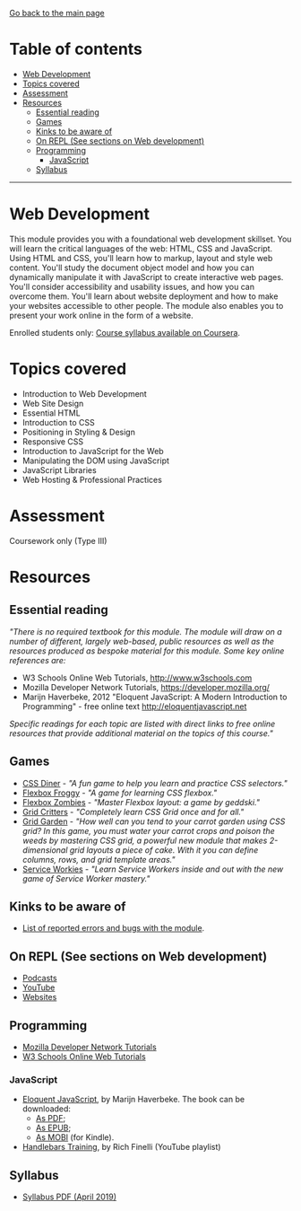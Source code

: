 [Go back to the main page](https://github.com/world-class/REPL)

# Table of contents
<!-- vim-markdown-toc GFM -->

* [Web Development](#web-development)
* [Topics covered](#topics-covered)
* [Assessment](#assessment)
* [Resources](#resources)
    * [Essential reading](#essential-reading)
    * [Games](#games)
    * [Kinks to be aware of](#kinks-to-be-aware-of)
    * [On REPL (See sections on Web development)](#on-repl-see-sections-on-web-development)
    * [Programming](#programming)
        * [JavaScript](#javascript)
    * [Syllabus](#syllabus)

<!-- vim-markdown-toc -->

---

# Web Development

This module provides you with a foundational web development skillset.
You will learn the critical languages of the web: HTML, CSS and
JavaScript. Using HTML and CSS, you'll learn how to markup, layout and
style web content. You'll study the document object model and how you
can dynamically manipulate it with JavaScript to create interactive web
pages. You'll consider accessibility and usability issues, and how you
can overcome them. You'll learn about website deployment and how to
make your websites accessible to other people. The module also enables
you to present your work online in the form of a website.

Enrolled students only: [Course syllabus available on Coursera](https://www.coursera.org/learn/london-cs-orientation/supplement/p88ho/syllabus-web-development-cm1040).

# Topics covered

- Introduction to Web Development
- Web Site Design
- Essential HTML
- Introduction to CSS
- Positioning in Styling & Design
- Responsive CSS
- Introduction to JavaScript for the Web
- Manipulating the DOM using JavaScript
- JavaScript Libraries
- Web Hosting & Professional Practices

# Assessment

Coursework only (Type III)

# Resources
## Essential reading
_"There is no required textbook for this module. The module will draw on a number of different, largely web-based, public resources as well as the resources produced as bespoke material for this module. Some key online references are:_

- W3 Schools Online Web Tutorials, http://www.w3schools.com
- Mozilla Developer Network Tutorials, https://developer.mozilla.org/
- Marijn Haverbeke, 2012 "Eloquent JavaScript: A Modern Introduction to Programming" - free online text http://eloquentjavascript.net

_Specific readings for each topic are listed with direct links to free online resources that provide additional material on the topics of this course."_

## Games
- [CSS Diner](https://flukeout.github.io/) - *"A fun game to help you learn and practice CSS selectors."*
- [Flexbox Froggy](http://flexboxfroggy.com/) - *"A game for learning CSS flexbox."*
- [Flexbox Zombies](https://flexboxzombies.com/p/flexbox-zombies) - *"Master Flexbox layout: a game by geddski."*
- [Grid Critters](https://gridcritters.com/) - *"Completely learn CSS Grid once and for all."*
- [Grid Garden](https://codepip.com/games/grid-garden/) - *"How well can you tend to your carrot garden using CSS grid? In this game, you must water your carrot crops and poison the weeds by mastering CSS grid, a powerful new module that makes 2-dimensional grid layouts a piece of cake. With it you can define columns, rows, and grid template areas."*
- [Service Workies](https://serviceworkies.com/) - *"Learn Service Workers inside and out with the new game of Service Worker mastery."*

## Kinks to be aware of
- [List of reported errors and bugs with the module](../../../kinks/level_4/web_development/).

## On REPL (See sections on Web development)
- [Podcasts](../../../podcasts/)
- [YouTube](../../../youtube/)
- [Websites](../../../websites/)

## Programming
- [Mozilla Developer Network Tutorials](https://developer.mozilla.org/)
- [W3 Schools Online Web Tutorials](http://www.w3schools.com/)

### JavaScript
- [Eloquent JavaScript](http://eloquentjavascript.net/), by Marijn Haverbeke. The book can be downloaded:
    - [As PDF](http://eloquentjavascript.net/Eloquent_JavaScript.pdf);
    - [As EPUB](https://eloquentjavascript.net/Eloquent_JavaScript.epub);
    - [As MOBI](https://eloquentjavascript.net/Eloquent_JavaScript.mobi) (for Kindle).
- [Handlebars Training](https://www.youtube.com/playlist?list=PLtV5RF44Yj8S4RcpQehL-2XMuVsJXwNvK), by Rich Finelli (YouTube playlist)

## Syllabus
- [Syllabus PDF (April 2019)](./resources/syllabus_WD_CM1040.pdf)

